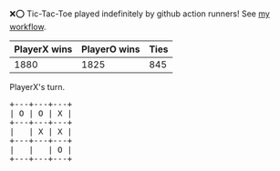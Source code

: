 :x::o: Tic-Tac-Toe played indefinitely by github action runners! See [my workflow](.github/workflows/play.yaml).

|PlayerX wins|PlayerO wins|Ties|
|-|-|-|
|1880|1825|845|

PlayerX's turn.

<pre>
+---+---+---+
| O | O | X |
+---+---+---+
|   | X | X |
+---+---+---+
|   |   | O |
+---+---+---+
</pre>